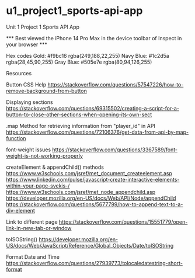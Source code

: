 # u1_project1_sports-api-app
Unit 1 Project 1 Sports API App

*** Best viewed the iPhone 14 Pro Max in the device toolbar of Inspect in your browser ***


Hex codes
Gold: #f9bc16 rgba(249,188,22,255)
Navy Blue: #1c2d5a rgba(28,45,90,255)
Gray Blue: #505e7e rgba(80,94,126,255)


Resources

Button CSS Help
https://stackoverflow.com/questions/57547226/how-to-remove-background-from-button

Displaying sections
https://stackoverflow.com/questions/69315502/creating-a-script-for-a-button-to-close-other-sections-when-opening-its-own-sect

.map Method for retrieving information from "player_id" in API
https://stackoverflow.com/questions/72106376/get-data-from-api-by-map-function

font-weight issues
https://stackoverflow.com/questions/3367589/font-weight-is-not-working-properly

createElement & appendChild() methods
https://www.w3schools.com/jsref/met_document_createelement.asp
https://www.linkedin.com/pulse/javascript-create-interactive-elements-within-your-page-svekis-/
https://www.w3schools.com/jsref/met_node_appendchild.asp
https://developer.mozilla.org/en-US/docs/Web/API/Node/appendChild
https://stackoverflow.com/questions/5677799/how-to-append-text-to-a-div-element

Link to different page
https://stackoverflow.com/questions/15551779/open-link-in-new-tab-or-window

toISOString()
https://developer.mozilla.org/en-US/docs/Web/JavaScript/Reference/Global_Objects/Date/toISOString

Format Date and Time
https://stackoverflow.com/questions/27939773/tolocaledatestring-short-format
